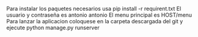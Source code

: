 Para instalar los paquetes necesarios usa pip install -r requirent.txt
El usuario y contraseña es antonio antonio
El menu principal es HOST/menu
Para lanzar la aplicacion coloquese en la carpeta descargada del git y ejecute python manage.py runserver

